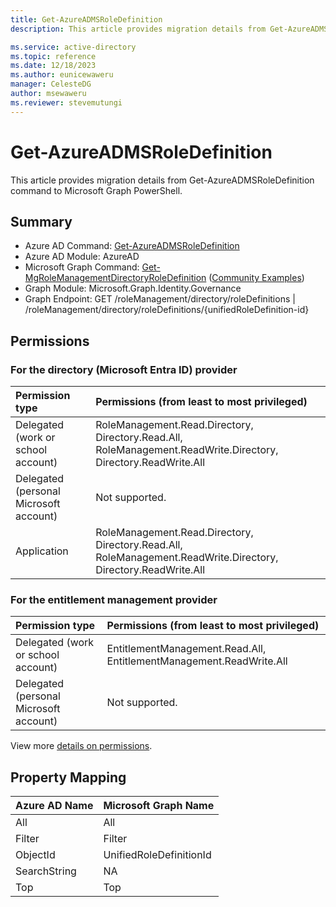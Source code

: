```yaml
---
title: Get-AzureADMSRoleDefinition
description: This article provides migration details from Get-AzureADMSRoleDefinition command to Microsoft Graph PowerShell.

ms.service: active-directory
ms.topic: reference
ms.date: 12/18/2023
ms.author: eunicewaweru
manager: CelesteDG
author: msewaweru
ms.reviewer: stevemutungi
---
```


# Get-AzureADMSRoleDefinition

This article provides migration details from Get-AzureADMSRoleDefinition command to Microsoft Graph PowerShell.

## Summary

+ Azure AD Command: [Get-AzureADMSRoleDefinition](/powershell/module/azuread/get-azureadmsroledefinition)
+ Azure AD Module: AzureAD
+ Microsoft Graph Command: [Get-MgRoleManagementDirectoryRoleDefinition](/powershell/module/microsoft.graph.identity.governance/get-mgrolemanagementdirectoryroledefinition) ([Community Examples](https://github.com/orgs/msgraph/discussions?discussions_q=Get-MgRoleManagementDirectoryRoleDefinition))
+ Graph Module: Microsoft.Graph.Identity.Governance
+ Graph Endpoint:  GET /roleManagement/directory/roleDefinitions | /roleManagement/directory/roleDefinitions/{unifiedRoleDefinition-id}

## Permissions

### For the directory (Microsoft Entra ID) provider

|Permission type      | Permissions (from least to most privileged)              |
|:--------------------|:---------------------------------------------------------|
|Delegated (work or school account) | RoleManagement.Read.Directory, Directory.Read.All, RoleManagement.ReadWrite.Directory, Directory.ReadWrite.All    |
|Delegated (personal Microsoft account) | Not supported.    |
|Application | RoleManagement.Read.Directory, Directory.Read.All, RoleManagement.ReadWrite.Directory, Directory.ReadWrite.All |

### For the entitlement management provider

|Permission type      | Permissions (from least to most privileged)              |
|:--------------------|:---------------------------------------------------------|
|Delegated (work or school account) |  EntitlementManagement.Read.All, EntitlementManagement.ReadWrite.All   |
|Delegated (personal Microsoft account) | Not supported.    |

View more [details on permissions](/graph/api/unifiedroledefinition-get#permissions).

## Property Mapping

|Azure AD Name|Microsoft Graph Name|
|---|---|
|All|All|
|Filter|Filter|
|ObjectId|UnifiedRoleDefinitionId|
|SearchString|NA|
|Top|Top|